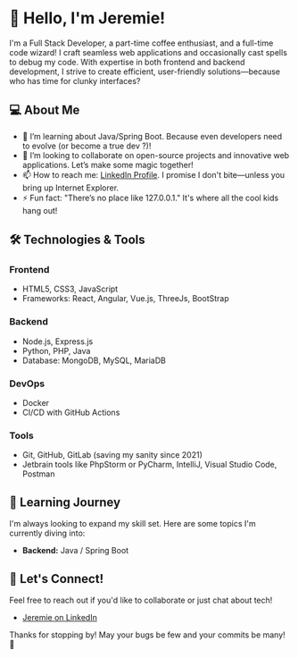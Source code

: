 # 👋 Hello, I'm Jeremie!

I'm a Full Stack Developer, a part-time coffee enthusiast, and a full-time code wizard! I craft seamless web applications and occasionally cast spells to debug my code. With expertise in both frontend and backend development, I strive to create efficient, user-friendly solutions—because who has time for clunky interfaces?

## 💻 About Me

- 🌱 I’m learning about Java/Spring Boot. Because even developers need to evolve (or become a true dev ?)!
- 👯 I’m looking to collaborate on open-source projects and innovative web applications. Let’s make some magic together!
- 📫 How to reach me: [LinkedIn Profile](https://fr.linkedin.com/in/jeremie-bomont-587268216). I promise I don't bite—unless you bring up Internet Explorer.
- ⚡ Fun fact: "There’s no place like 127.0.0.1." It's where all the cool kids hang out!

## 🛠️ Technologies & Tools

### Frontend
- HTML5, CSS3, JavaScript
- Frameworks: React, Angular, Vue.js, ThreeJs, BootStrap

### Backend
- Node.js, Express.js
- Python, PHP, Java
- Database: MongoDB, MySQL, MariaDB

### DevOps
- Docker
- CI/CD with GitHub Actions

### Tools
- Git, GitHub, GitLab (saving my sanity since 2021)
- Jetbrain tools like PhpStorm or PyCharm, IntelliJ, Visual Studio Code, Postman

## 🌱 Learning Journey

I'm always looking to expand my skill set. Here are some topics I'm currently diving into:

- **Backend:** Java / Spring Boot

## 🤝 Let's Connect!

Feel free to reach out if you'd like to collaborate or just chat about tech!

- [Jeremie on LinkedIn](https://fr.linkedin.com/in/jeremie-bomont-587268216)

Thanks for stopping by! May your bugs be few and your commits be many! 🚀
